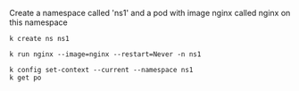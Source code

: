 

Create a namespace called 'ns1' and a pod with image nginx called nginx on this namespace

```
k create ns ns1

k run nginx --image=nginx --restart=Never -n ns1

k config set-context --current --namespace ns1
k get po
```